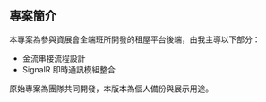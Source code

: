 ## 專案簡介

本專案為參與資展會全端班所開發的租屋平台後端，由我主導以下部分：

- 金流串接流程設計
- SignalR 即時通訊模組整合

原始專案為團隊共同開發，本版本為個人備份與展示用途。
